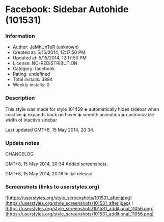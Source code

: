 # Facebook: Sidebar Autohide (101531)

### Information
- Author: JeMhUnTeR (unknown)
- Created at: 5/15/2014, 12:17:50 PM
- Updated at: 5/15/2014, 12:17:50 PM
- License: NO-REDISTRIBUTION
- Category: facebook
- Rating: undefined
- Total installs: 3894
- Weekly installs: 0


### Description
This style was made for style 101459
◈ automatically hides sidebar when inactive
◈ expands back on hover
◈ smooth animation
◈ customizable width of inactive sidebar

Last updated GMT+8, 15 May 2014, 20:34.

### Update notes
CHANGELOG

GMT+8, 15 May 2014, 20:34
Added screenshots.

GMT+8, 15 May 2014, 20:16
Initial release.

### Screenshots (links to userstyles.org)
![https://userstyles.org/style_screenshots/101531_after.jpeg](https://userstyles.org/style_screenshots/101531_after.jpeg)
![https://userstyles.org/style_screenshots/101531_additional_11056.png](https://userstyles.org/style_screenshots/101531_additional_11056.png)

